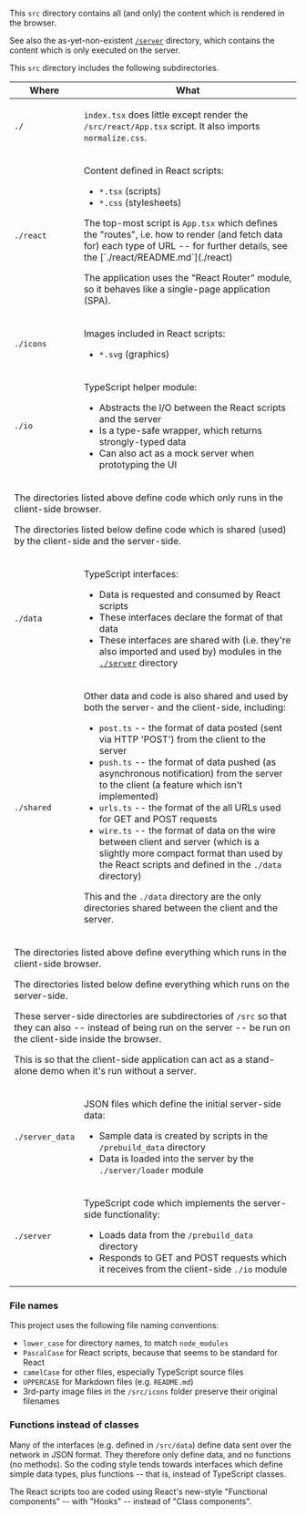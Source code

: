 This `src` directory contains all (and only)
the content which is rendered in the browser.

See also the as-yet-non-existent [`/server`](../server) directory, which contains
the content which is only executed on the server.

This `src` directory includes the following subdirectories.

<table>

<thead>
<tr>
<th>Where</th>
<th>What</th>
</tr>
</thead>

<tr>
  <td><code>./</code></td>
  <td><p><code>index.tsx</code> does little except render the <code>/src/react/App.tsx</code> script.
  It also imports <code>normalize.css</code>.</p>
  </td>
</tr>

<tr>
  <td><code>./react</code></td>
  <td><p>Content defined in React scripts:</p>
    <ul>
      <li><code>*.tsx</code> (scripts)</li>
      <li><code>*.css</code> (stylesheets)</li>
    </ul>
    <p>The top-most script is <code>App.tsx</code> which defines the "routes",
    i.e. how to render (and fetch data for) each type of URL --
    for further details, see the [`./react/README.md`](./react)</p>
    <p>The application uses the "React Router" module, so it behaves like a single-page application (SPA).</p>
  </td>
</tr>

<tr>
  <td><code>./icons</code></td>
  <td><p>Images included in React scripts:</p>
    <ul>
      <li><code>*.svg</code> (graphics)</li>
    </ul>
  </td>
</tr>

<tr>
  <td><code>./io</code></td>
  <td><p>TypeScript helper module:</p>
    <ul>
      <li>Abstracts the I/O between the React scripts and the server</li>
      <li>Is a type-safe wrapper, which returns strongly-typed data</li>
      <li>Can also act as a mock server when prototyping the UI</li>
    </ul>
  </td>
</tr>


<tr>
<td colspan="2">
<p>The directories listed above define code which only runs in the client-side browser.</p>
<p>
The directories listed below define code which is shared (used) by the client-side and the server-side.
</p>
</td>
</tr>

<tr>
  <td><code>./data</code></td>
  <td><p>TypeScript interfaces:</p>
    <ul>
      <li>Data is requested and consumed by React scripts</li>
      <li>These interfaces declare the format of that data</li>
      <li>These interfaces are shared with (i.e. they're also imported and used by) modules in the
      <a href="./server"><code>./server</code></a> directory</li>
    </ul>
  </td>
</tr>

<tr>
  <td><code>./shared</code></td>
  <td><p>Other data and code is also shared and used by both the server- and the client-side, including:</p>
    <ul>
      <li><code>post.ts</code> -- the format of data posted (sent via HTTP 'POST') from the client to the server</li>
      <li><code>push.ts</code> -- the format of data pushed (as asynchronous notification) from the server to the client
      (a feature which isn't implemented)</li>
      <li><code>urls.ts</code> -- the format of the all URLs used for GET and POST requests</li>
      <li><code>wire.ts</code> -- the format of data on the wire between client and server (which is a slightly more
      compact format than used by the React scripts and defined in the <code>./data</code> directory)</li>
    </ul>
    <p>This and the <code>./data</code> directory are the only directories shared between the client and the server.</p>
  </td>
</tr>


<tr>
<td colspan="2">
<p>The directories listed above define everything which runs in the client-side browser.</p>
<p>
The directories listed below define everything which runs on the server-side.
</p>
<p>
These server-side directories are subdirectories of <code>/src</code> so that they can also --
instead of being run on the server -- be run on the client-side inside the browser.
</p>
<p>
This is so that the client-side application can act as a stand-alone demo when it's run without a server.
</p>
</td>
</tr>

<tr>
  <td><code>./server_data</code></td>
  <td><p>JSON files which define the initial server-side data:</p>
    <ul>
      <li>Sample data is created by scripts in the <code>/prebuild_data</code> directory</li>
      <li>Data is loaded into the server by the <code>./server/loader</code> module</li>
    </ul>
  </td>
</tr>

<tr>
  <td><code>./server</code></td>
  <td><p>TypeScript code which implements the server-side functionality:</p>
    <ul>
      <li>Loads data from the <code>/prebuild_data</code> directory</li>
      <li>Responds to GET and POST requests which it receives from the client-side <code>./io</code> module</li>
    </ul>
  </td>
</tr>

</table>

### File names

This project uses the following file naming conventions:

- `lower_case` for directory names, to match `node_modules`
- `PascalCase` for React scripts, because that seems to be standard for React
- `camelCase` for other files, especially TypeScript source files
- `UPPERCASE` for Markdown files (e.g. `README.md`)
- 3rd-party image files in the `/src/icons` folder preserve their original filenames

### Functions instead of classes

Many of the interfaces (e.g. defined in `/src/data`) define data sent over the network in JSON format.
They therefore only define data, and no functions (no methods).
So the coding style tends towards interfaces which define simple data types, plus functions --
that is, instead of TypeScript classes.

The React scripts too are coded using React's new-style "Functional components" -- with "Hooks" -- instead of "Class components".
